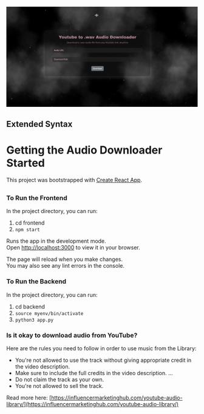 
![Youtube Audio Downloader Landing Page](frontend/public/Project-Homepage.png)

## Extended Syntax

# Getting the Audio Downloader Started

This project was bootstrapped with [Create React App](https://github.com/facebook/create-react-app).

## 

### To Run the Frontend
In the project directory, you can run:

1. cd frontend
2. `npm start`

Runs the app in the development mode.\
Open [http://localhost:3000](http://localhost:3000) to view it in your browser.

The page will reload when you make changes.\
You may also see any lint errors in the console.


### To Run the Backend
In the project directory, you can run:

1. cd backend
2. `source myenv/bin/activate`
3. `python3 app.py`


### Is it okay to download audio from YouTube?
Here are the rules you need to follow in order to use music from the Library:

- You're not allowed to use the track without giving appropriate credit in the video description.
- Make sure to include the full credits in the video description. ...
- Do not claim the track as your own.
- You're not allowed to sell the track.

Read more here: [https://influencermarketinghub.com/youtube-audio-library/](https://influencermarketinghub.com/youtube-audio-library/)